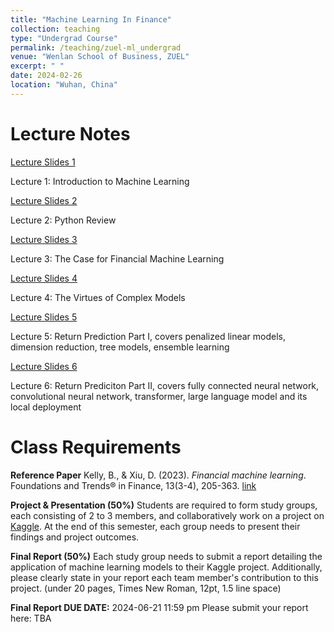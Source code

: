 ```yaml
---
title: "Machine Learning In Finance"
collection: teaching
type: "Undergrad Course"
permalink: /teaching/zuel-ml_undergrad
venue: "Wenlan School of Business, ZUEL"
excerpt: " "
date: 2024-02-26
location: "Wuhan, China"
---
```


# Lecture Notes

[Lecture Slides 1](https://github.com/Anonymous-Y/my_website/blob/08c0b795b5109af48d3399769bea137bae41cf6b/files/ZUEL/machine_learning_in_finance/Lecture_1.pdf)

Lecture 1: Introduction to Machine Learning

[Lecture Slides 2]()

Lecture 2: Python Review

[Lecture Slides 3](https://github.com/Anonymous-Y/my_website/blob/41aea828dae5a88ddb512a87543019e4c8efe202/files/ZUEL/machine_learning_in_finance/lecture3.pdf)

Lecture 3: The Case for Financial Machine Learning

[Lecture Slides 4](https://github.com/Anonymous-Y/my_website/blob/7e954ff973eb48b6d482bbb9dd02cbb556bdef2e/files/ZUEL/machine_learning_in_finance/lecture4.pdf)

Lecture 4: The Virtues of Complex Models

[Lecture Slides 5](https://github.com/Anonymous-Y/my_website/blob/c6a622aa916429b54b97cea3d8a1f414917b85f7/files/ZUEL/machine_learning_in_finance/lecture5.pdf)

Lecture 5: Return Prediction Part I, covers penalized linear models, dimension reduction, tree models, ensemble learning

[Lecture Slides 6](https://github.com/Anonymous-Y/my_website/blob/d0d595e3889e5c42d4bc2fd03e255cc075105384/files/ZUEL/machine_learning_in_finance/lecture6.pdf)

Lecture 6: Return Prediciton Part II, covers fully connected neural network, convolutional neural network, transformer, large language model and its local deployment

# Class Requirements

**Reference Paper**
Kelly, B., & Xiu, D. (2023). *Financial machine learning*. Foundations and Trends® in Finance, 13(3-4), 205-363. [link](https://github.com/Anonymous-Y/my_website/blob/08c0b795b5109af48d3399769bea137bae41cf6b/files/ZUEL/machine_learning_in_finance/Financial%20Machine%20Learning.pdf)

**Project & Presentation (50%)**
Students are required to form study groups, each consisting of 2 to 3 members, and collaboratively work on a project on [Kaggle](https://www.kaggle.com/competitions). At the end of this semester, each group needs to present their findings and project outcomes.

**Final Report (50%)**
Each study group needs to submit a report detailing the application of machine learning models to their Kaggle project. Additionally, please clearly state in your report each team member's contribution to this project. (under 20 pages, Times New Roman, 12pt, 1.5 line space)

**Final Report DUE DATE:** 2024-06-21 11:59 pm
Please submit your report here: TBA
